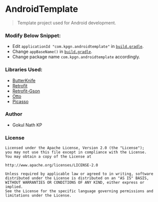 # AndroidTemplate

> Template project used for Android development.

### Modify Below Snippet: 

- Edit `applicationId "com.kpgn.androidtemplate"` in [`build.gradle`](https://github.com/gokulnathperiasamy/AndroidTemplate/blob/master/app/build.gradle).
- Change `appBaseName()` in [`build.gradle`](https://github.com/gokulnathperiasamy/AndroidTemplate/blob/master/app/build.gradle).
- Change package name `com.kpgn.androidtemplate` accordingly.

### Libraries Used:

- [ButterKnife](https://github.com/JakeWharton/butterknife)
- [Retrofit](https://github.com/square/retrofit) 
- [Retrofit-Gson](https://github.com/square/retrofit/tree/master/retrofit-converters/gson)
- [Otto](https://github.com/square/otto)
- [Picasso](https://github.com/square/picasso)

### Author

- Gokul Nath KP

### License

```
Licensed under the Apache License, Version 2.0 (the "License");
you may not use this file except in compliance with the License.
You may obtain a copy of the License at

http://www.apache.org/licenses/LICENSE-2.0

Unless required by applicable law or agreed to in writing, software
distributed under the License is distributed on an "AS IS" BASIS,
WITHOUT WARRANTIES OR CONDITIONS OF ANY KIND, either express or implied.
See the License for the specific language governing permissions and
limitations under the License.
```
